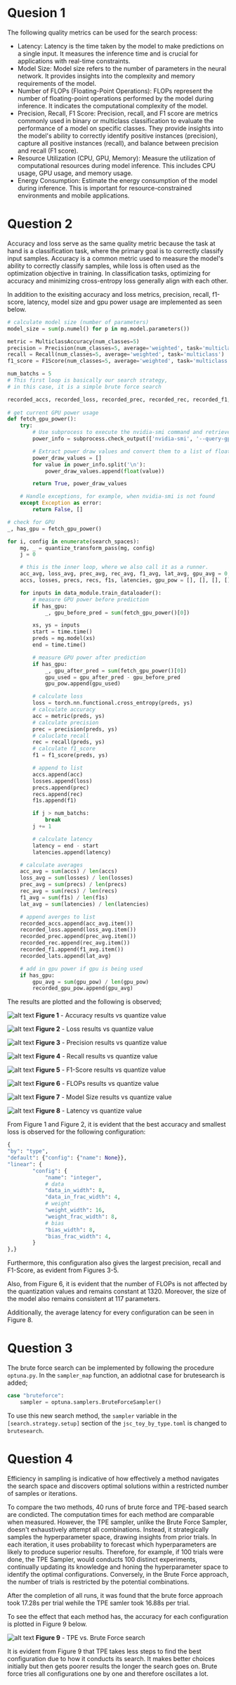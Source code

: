 # Quesion 1
The following quality metrics can be used for the search process:
- Latency: Latency is the time taken by the model to make predictions on a single input. It measures the inference time and is crucial for applications with real-time constraints.
- Model Size: Model size refers to the number of parameters in the neural network. It provides insights into the complexity and memory requirements of the model.
- Number of FLOPs (Floating-Point Operations): FLOPs represent the number of floating-point operations performed by the model during inference. It indicates the computational complexity of the model.
- Precision, Recall, F1 Score: Precision, recall, and F1 score are metrics commonly used in binary or multiclass classification to evaluate the performance of a model on specific classes. They provide insights into the model's ability to correctly identify positive instances (precision), capture all positive instances (recall), and balance between precision and recall (F1 score).
- Resource Utilization (CPU, GPU, Memory): Measure the utilization of computational resources during model inference. This includes CPU usage, GPU usage, and memory usage.
- Energy Consumption: Estimate the energy consumption of the model during inference. This is important for resource-constrained environments and mobile applications.

# Question 2
Accuracy and loss serve as the same quality metric because the task at hand is a classification task, where the primary goal is to correctly classify input samples. Accuracy is a common metric used to measure the model's ability to correctly classify samples, while loss is often used as the optimization objective in training. In classification tasks, optimizing for accuracy and minimizing cross-entropy loss generally align with each other.

In addition to the exisiting accuracy and loss metrics, precision, recall, f1-score, latency, model size and gpu power usage are implemented as seen below.

```python
# calculate model size (number of parameters)
model_size = sum(p.numel() for p in mg.model.parameters())

metric = MulticlassAccuracy(num_classes=5)
precision = Precision(num_classes=5, average='weighted', task='multiclass')
recall = Recall(num_classes=5, average='weighted', task='multiclass')
f1_score = F1Score(num_classes=5, average='weighted', task='multiclass')

num_batchs = 5
# This first loop is basically our search strategy,
# in this case, it is a simple brute force search

recorded_accs, recorded_loss, recorded_prec, recorded_rec, recorded_f1, recorded_lats, recorded_gpu_pow = [], [], [], [], [], [], []
    
# get current GPU power usage
def fetch_gpu_power():
    try:
        # Use subprocess to execute the nvidia-smi command and retrieve power draw information
        power_info = subprocess.check_output(['nvidia-smi', '--query-gpu=power.draw', '--format=csv,noheader,nounits']).decode().strip()

        # Extract power draw values and convert them to a list of floats
        power_draw_values = []
        for value in power_info.split('\n'):
            power_draw_values.append(float(value))

        return True, power_draw_values

    # Handle exceptions, for example, when nvidia-smi is not found
    except Exception as error:
        return False, []

# check for GPU
_, has_gpu = fetch_gpu_power()

for i, config in enumerate(search_spaces):
    mg, _ = quantize_transform_pass(mg, config)
    j = 0

    # this is the inner loop, where we also call it as a runner.
    acc_avg, loss_avg, prec_avg, rec_avg, f1_avg, lat_avg, gpu_avg = 0, 0, 0, 0, 0, 0, 0
    accs, losses, precs, recs, f1s, latencies, gpu_pow = [], [], [], [], [], [], []

    for inputs in data_module.train_dataloader():
        # measure GPU power before prediction
        if has_gpu:
            _, gpu_before_pred = sum(fetch_gpu_power()[0])

        xs, ys = inputs
        start = time.time()
        preds = mg.model(xs)
        end = time.time()

        # measure GPU power after prediction
        if has_gpu:
            _, gpu_after_pred = sum(fetch_gpu_power()[0])
            gpu_used = gpu_after_pred - gpu_before_pred
            gpu_pow.append(gpu_used)

        # calculate loss
        loss = torch.nn.functional.cross_entropy(preds, ys)
        # calculate accuracy
        acc = metric(preds, ys)
        # calculate precision
        prec = precision(preds, ys)
        # caluclate recall
        rec = recall(preds, ys)
        # calculate f1_score
        f1 = f1_score(preds, ys)

        # append to list
        accs.append(acc)
        losses.append(loss)
        precs.append(prec)  
        recs.append(rec)
        f1s.append(f1)

        if j > num_batchs:
            break
        j += 1

        # calculate latency
        latency = end - start
        latencies.append(latency)

    # calculate averages
    acc_avg = sum(accs) / len(accs)
    loss_avg = sum(losses) / len(losses)
    prec_avg = sum(precs) / len(precs)
    rec_avg = sum(recs) / len(recs)
    f1_avg = sum(f1s) / len(f1s)
    lat_avg = sum(latencies) / len(latencies)

    # append averges to list
    recorded_accs.append(acc_avg.item())
    recorded_loss.append(loss_avg.item())
    recorded_prec.append(prec_avg.item())
    recorded_rec.append(rec_avg.item())
    recorded_f1.append(f1_avg.item())
    recorded_lats.append(lat_avg)

    # add in gpu power if gpu is being used
    if has_gpu:
        gpu_avg = sum(gpu_pow) / len(gpu_pow)
        recorded_gpu_pow.append(gpu_avg)
```


The results are plotted and the following is observed;

![alt text](lab_3_media/Accuracy.png)
**Figure 1** - Accuracy results vs quantize value

![alt text](lab_3_media/Loss.png)
**Figure 2** - Loss results vs quantize value

![alt text](lab_3_media/Precision.png)
**Figure 3** - Precision results vs quantize value

![alt text](lab_3_media/Recall.png)
**Figure 4** - Recall results vs quantize value

![alt text](lab_3_media/F1-Score.png)
**Figure 5** - F1-Score results vs quantize value

![alt text](lab_3_media/FLOPs.png)
**Figure 6** - FLOPs results vs quantize value

![alt text](<lab_3_media/Model Size.png>)
**Figure 7** - Model Size results vs quantize value

![alt text](lab_3_media/Latency.png)
**Figure 8** - Latency vs quantize value

From Figure 1 and Figure 2, it is evident that the best accuracy and smallest loss is observed for the following configuration:

```python
{
"by": "type",
"default": {"config": {"name": None}},
"linear": {
        "config": {
            "name": "integer",
            # data
            "data_in_width": 8,
            "data_in_frac_width": 4,
            # weight
            "weight_width": 16,
            "weight_frac_width": 8,
            # bias
            "bias_width": 8,
            "bias_frac_width": 4,
        }
},}
```
Furthermore, this configuration also gives the largest precision, recall and F1-Score, as evident from Figures 3-5. 

Also, from Figure 6, it is evident that the number of FLOPs is not affected by the quantization values and remains constant at 1320. Moreover, the size of the model also remains consistent at 117 parameters.

Additionally, the average latency for every configuration can be seen in Figure 8.  

# Question 3
The brute force search can be implemented by following the procedure `optuna.py`. In the `sampler_map` function, an addiotnal case for brutesearch is added;

```python
case "bruteforce":
    sampler = optuna.samplers.BruteForceSampler()
```

To use this new search method, the `sampler` variable in the `[search.strategy.setup]` section of the `jsc_toy_by_type.toml` is changed to `brutesearch`.

# Question 4

Efficiency in sampling is indicative of how effectively a method navigates the search space and discovers optimal solutions within a restricted number of samples or iterations.

To compare the two methods, 40 runs of brute force and TPE-based search are condicted. The computation times for each method are comparable when measured. However, the TPE sampler, unlike the Brute Force Sampler, doesn't exhaustively attempt all combinations. Instead, it strategically samples the hyperparameter space, drawing insights from prior trials. In each iteration, it uses probability to forecast which hyperparameters are likely to produce superior results. Therefore, for example, if 100 trials  were done, the TPE Sampler, would conducts 100 distinct experiments, continually updating its knowledge and honing the hyperparameter space to identify the optimal configurations. Conversely, in the Brute Force approach, the number of trials is restricted by the potential combinations. 

After the completion of all runs, it was found that the brute force approach took 17.28s per trial wehile the TPE samler took 16.88s per trial. 

To see the effect that each method has, the accuracy for each configuration is plotted in Figure 9 below. 

![alt text](lab_3_media/tpe_vs_bf.png)
**Figure 9** - TPE vs. Brute Force search

It is evident from Figure 9 that TPE takes less steps to find the best configuration due to how it conducts its search. It makes better choices initially but then gets poorer results the longer the search goes on. 
Brute force tries all configurations one by one and therefore oscillates a lot. 

